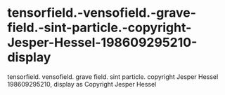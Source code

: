 # tensorfield.-vensofield.-grave-field.-sint-particle.-copyright-Jesper-Hessel-198609295210-display
tensorfield. vensofield. grave field. sint particle. copyright Jesper Hessel 198609295210, display as Copyright Jesper Hessel
